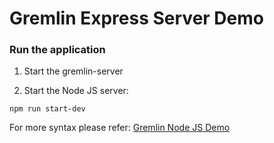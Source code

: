 
# Gremlin Express Server Demo

### Run the application

1. Start the gremlin-server

2. Start the Node JS server:

```
npm run start-dev
```

For more syntax please refer: [Gremlin Node JS Demo](https://github.com/ashwindmk/nodejs_gremlin_demo/blob/master/index.js)

